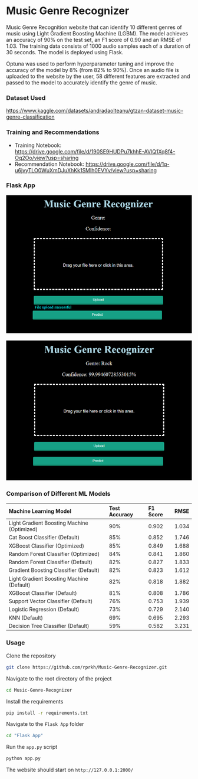 # Music Genre Recognizer

Music Genre Recognition website that can identify 10 different genres 
of music using Light Gradient Boosting Machine (LGBM). The model achieves
an accuracy of 90% on the test set, an F1 score of 0.90 and an RMSE of 1.03. 
The training data consists of 1000 audio samples each of a duration of 
30 seconds. The model is deployed using Flask.

Optuna was used to perform hyperparameter tuning and improve the accuracy
of the model by 8% (from 82% to 90%). Once an audio file is uploaded to the 
website by the user, 58 different features are extracted and passed to the 
model to accurately identify the genre of music.

### Dataset Used

https://www.kaggle.com/datasets/andradaolteanu/gtzan-dataset-music-genre-classification

### Training and Recommendations

- Training Notebook: https://drive.google.com/file/d/190SE9HUDPu7khhE-AVlQ1Xq8f4-Oq2Oo/view?usp=sharing
- Recommendation Notebook: https://drive.google.com/file/d/1q-u6jvyTLO0WuXmDJuXhKk1SMlh0EVYv/view?usp=sharing 

### Flask App

![Nav Bar](https://github.com/rprkh/Music-Genre-Recognizer/blob/main/Flask%20App/images/1.png)
<br>
<br>
![Nav Bar](https://github.com/rprkh/Music-Genre-Recognizer/blob/main/Flask%20App/images/2.png)

### Comparison of Different ML Models

| Machine Learning Model                                  | Test Accuracy | F1 Score | RMSE  |
| :------------------------------------------------------ | :------------ | :------- | :---- |          
| Light Gradient Boosting Machine (Optimized)             | 90%           | 0.902    | 1.034 |
| Cat Boost Classifier (Default)                          | 85%           | 0.852    | 1.746 |   
| XGBoost Classifier (Optimized)                          | 85%           | 0.849    | 1.688 |
| Random Forest Classifier (Optimized)                    | 84%           | 0.841    | 1.860 |
| Random Forest Classifier (Default)                      | 82%           | 0.827    | 1.833 |
| Gradient Boosting Classifier (Default)                  | 82%           | 0.823    | 1.612 |
| Light Gradient Boosting Machine (Default)               | 82%           | 0.818    | 1.882 |
| XGBoost Classifier (Default)                            | 81%           | 0.808    | 1.786 |
| Support Vector Classifier (Default)                     | 76%           | 0.753    | 1.939 |
| Logistic Regression (Default)                           | 73%           | 0.729    | 2.140 |
| KNN (Default)                                           | 69%           | 0.695    | 2.293 |
| Decision Tree Classifier (Default)                      | 59%           | 0.582    | 3.231 |

### Usage

Clone the repository

```bash
git clone https://github.com/rprkh/Music-Genre-Recognizer.git
```

Navigate to the root directory of the project

```bash
cd Music-Genre-Recognizer
```

Install the requirements

```bash
pip install -r requirements.txt
```

Navigate to the `Flask App` folder

```bash
cd "Flask App"
```

Run the `app.py` script
```bash
python app.py
```

The website should start on `http://127.0.0.1:2000/`